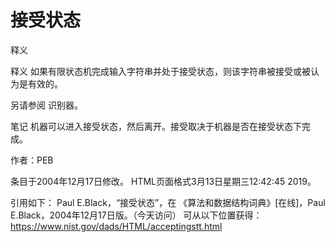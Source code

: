 # 接受状态


释义



释义
如果有限状态机完成输入字符串并处于接受状态，则该字符串被接受或被认为是有效的。



另请参阅
识别器。



笔记
机器可以进入接受状态，然后离开。接受取决于机器是否在接受状态下完成。


作者：PEB







条目于2004年12月17日修改。
HTML页面格式3月13日星期三12:42:45 2019。



引用如下：
Paul E.Black，“接受状态”，在
《算法和数据结构词典》[在线]，Paul E.Black，2004年12月17日版。（今天访问）
可从以下位置获得：https://www.nist.gov/dads/HTML/acceptingstt.html